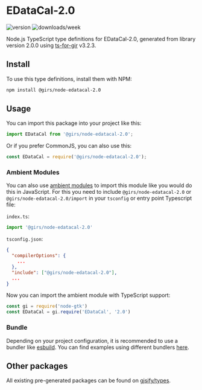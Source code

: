 
# EDataCal-2.0

![version](https://img.shields.io/npm/v/@girs/node-edatacal-2.0)
![downloads/week](https://img.shields.io/npm/dw/@girs/node-edatacal-2.0)


Node.js TypeScript type definitions for EDataCal-2.0, generated from library version 2.0.0 using [ts-for-gir](https://github.com/gjsify/ts-for-gir) v3.2.3.


## Install

To use this type definitions, install them with NPM:
```bash
npm install @girs/node-edatacal-2.0
```

## Usage

You can import this package into your project like this:
```ts
import EDataCal from '@girs/node-edatacal-2.0';
```

Or if you prefer CommonJS, you can also use this:
```ts
const EDataCal = require('@girs/node-edatacal-2.0');
```

### Ambient Modules

You can also use [ambient modules](https://github.com/gjsify/ts-for-gir/tree/main/packages/cli#ambient-modules) to import this module like you would do this in JavaScript.
For this you need to include `@girs/node-edatacal-2.0` or `@girs/node-edatacal-2.0/import` in your `tsconfig` or entry point Typescript file:

`index.ts`:
```ts
import '@girs/node-edatacal-2.0'
```

`tsconfig.json`:
```json
{
  "compilerOptions": {
    ...
  },
  "include": ["@girs/node-edatacal-2.0"],
  ...
}
```

Now you can import the ambient module with TypeScript support: 

```ts
const gi = require('node-gtk')
const EDataCal = gi.require('EDataCal', '2.0')
```


### Bundle

Depending on your project configuration, it is recommended to use a bundler like [esbuild](https://esbuild.github.io/). You can find examples using different bundlers [here](https://github.com/gjsify/ts-for-gir/tree/main/examples).

## Other packages

All existing pre-generated packages can be found on [gjsify/types](https://github.com/gjsify/types).

